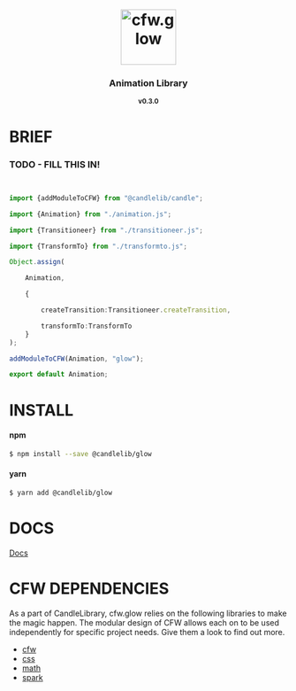 

<h1 align=center>
<img alt="cfw.glow" height="100" src="brand/logo.svg"/>
</h1>

<h3 align=center>Animation Library</h3>

<p align=center> <sub><b>v0.3.0</b></sub> </p>

# BRIEF
### TODO - FILL THIS IN! 
```ts


import {addModuleToCFW} from "@candlelib/candle";

import {Animation} from "./animation.js";

import {Transitioneer} from "./transitioneer.js";

import {TransformTo} from "./transformto.js";

Object.assign(

    Animation,

    {

        createTransition:Transitioneer.createTransition,

        transformTo:TransformTo
    }
);

addModuleToCFW(Animation, "glow");

export default Animation;
```

# INSTALL

#### npm
```bash
$ npm install --save @candlelib/glow
```
#### yarn
```bash
$ yarn add @candlelib/glow
```

# DOCS
[Docs](https://cfw.acweathersby.com/glow)

# CFW DEPENDENCIES

As a part of CandleLibrary, cfw.glow relies on the following libraries to make the magic happen. 
The modular design of CFW allows each on to be used independently for specific project needs. 
Give them a look to find out more. 

- [cfw](https://github.com/CandleLibrary/cfw)
- [css](https://github.com/CandleLibrary/css)
- [math](https://github.com/CandleLibrary/math)
- [spark](https://github.com/CandleLibrary/spark)